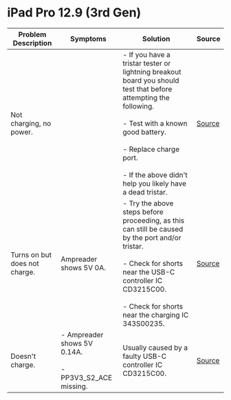# iPad Pro 12.9 (3rd Gen)

| Problem Description           | Symptoms                                                   | Solution                                                                                                                                                                                                                                                  | Source                                                                      |
| ----------------------------- | ---------------------------------------------------------- | --------------------------------------------------------------------------------------------------------------------------------------------------------------------------------------------------------------------------------------------------------- | --------------------------------------------------------------------------- |
| Not charging, no power.       |                                                            | - If you have a tristar tester or lightning breakout board you should test that before attempting the following.<br><br>- Test with a known good battery.<br><br>- Replace charge port.<br><br>- If the above didn't help you likely have a dead tristar. | [Source](https://www.youtube.com/watch?v=bhkcc9CZeYU)                       |
| Turns on but does not charge. | Ampreader shows 5V 0A.                                     | - Try the above steps before proceeding, as this can still be caused by the port and/or tristar.<br><br>- Check for shorts near the USB-C controller IC CD3215C00.<br><br>- Check for shorts near the charging IC 343S00235.                              | [Source](https://old.repair.wiki/w/A1876/A2014_2018_12.9%E2%80%9D_iPad_Pro) |
| Doesn't charge.               | - Ampreader shows 5V 0.14A.<br><br>- PP3V3_S2_ACE missing. | Usually caused by a faulty USB-C controller IC CD3215C00.                                                                                                                                                                                                 | [Source](https://old.repair.wiki/w/A1876/A2014_2018_12.9%E2%80%9D_iPad_Pro) |